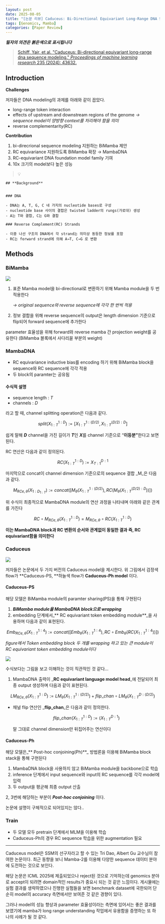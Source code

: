 ```yaml
---
layout: post
date: 2025-08-05
title: "[논문 리뷰] Caduceus: Bi-Directional Equivariant Long-Range DNA Sequence Modeling"
tags: [Genomics, Mamba]
categories: [Paper Review]
---
```


<span class="notion-red">_**필자의 의견은 붉은색으로 표시됩니다**_</span>


> [Schiff, Yair, et al. "Caduceus: Bi-directional equivariant long-range dna sequence modeling." ](https://pmc.ncbi.nlm.nih.gov/articles/PMC12189541/)[_Proceedings of machine learning research_](https://pmc.ncbi.nlm.nih.gov/articles/PMC12189541/)[ 235 (2024): 43632.](https://pmc.ncbi.nlm.nih.gov/articles/PMC12189541/)



## Introduction


**Challenges**


저자들은 DNA modeling의 과제를 아래와 같이 꼽았다.

- long-range token interaction
- effects of upstream and downstream regions of the genome 
_→ sequence model이 양방향 context를 처리해야 함을 의미_
- reverse complementarity(RC)

**Contribution**

1. bi-direcrional sequence modeling 지원하는 BiMamba 제안
1. RC equivariance 지원하도록 BiMamba 확장 → MambaDNA
1. RC-equivariant DNA foundation model family 기여
1. 10x 크기의 model보다 높은 성능

> 💡 


	## **Background**


	### DNA

	- DNA는 A, T, G, C 네 가지의 nucleotide bases로 구성
	- nucleotide base 사이의 결합은 twisted ladder의 rungs(가로대) 생성
	- A는 T와 결합, C는 G와 결합

	### Reverse Complement(RC) Strands

	- 이중 나선 구조의 DNA에서 각 strand는 의미상 동등한 정보를 포함
	- RC는 forward strand에 의해 A→T, C→G 로 변환


## Methods



### BiMamba


![](https://prod-files-secure.s3.us-west-2.amazonaws.com/542b861c-36a8-4051-84e5-8804b6728dba/2c247d59-7815-4980-99f0-8f0d21f445a7/image.png?X-Amz-Algorithm=AWS4-HMAC-SHA256&X-Amz-Content-Sha256=UNSIGNED-PAYLOAD&X-Amz-Credential=ASIAZI2LB4667FBTF4QA%2F20250823%2Fus-west-2%2Fs3%2Faws4_request&X-Amz-Date=20250823T110037Z&X-Amz-Expires=3600&X-Amz-Security-Token=IQoJb3JpZ2luX2VjENL%2F%2F%2F%2F%2F%2F%2F%2F%2F%2FwEaCXVzLXdlc3QtMiJHMEUCIB1dP2WOy0E7yH4Z5rDy0vdEm%2F5YMtcdIvPphoKqMqn9AiEAv56EUifb6TyDp7AvJO8FeEC%2F5imdow1s%2FnTNMyjvuZcq%2FwMIKxAAGgw2Mzc0MjMxODM4MDUiDN6XcGQrblzOyhAk2ircA5DiVLhehA4q4FLEmHg6XpIghu5a7MFK796xVv2%2FSjpmpygQ2TO4TtRIueKYnM2TilJIEY4RnOYnnDfPP6aavldCanadfe0CZUogPep29OITOLIsIvgGjGdz57Ax2G6i6XM278ts%2BUkzpHUHSY%2FnwpIqvLsjmR6LYOXy6sFs8V9nsOhuTgrkiYD9lDj%2B6zAg6sN1XNJOXHmuHilF0s342DsUR4bLaEqazBfjJs26MK1Cnrd52ECTnx2DzNWqzf9C4svPkekrhQrMZoZl%2FGO2jrlbkm03IKDQDI51lmD%2F9BE5w59UaIWdkevRGBFOnNMmAeDoS3o2JlXkCQsjPvIR1S5jSOzT5tre4ntXRyKs0L%2B%2FJBoZ7Miel3MQgCtLAPeHoGdCyZQPbcMxHmI3tbA1DgGV9M68J2nJjQBl9dHCOTC9lls%2FKRqH%2BnCJwVp0voeA2Ffqfsq2Mvsy6t7O34rtyezVr2TIkq0IXdt%2BCqkodXxpiC3gExsn8lnwSaWTB79uQBJy4CbeHLuvMefrKC%2B0HF074rvxaA83cB74G2UQLG96XaKbCuI5qwvntO2D7QouAymPsG%2BXTzFjOCPOWUyoQkV%2FMIhtoZ3hjcht1%2FKHRyKxxMpiv3l4evF0er%2BfMKugpsUGOqUB3KZKq8R8pHISepI00vwK2TNgzZ8Il5C4MR9mHk0AOeyXxxKRYx63LCMqLWcXoTg7DWYrj2IpxK9BpIoQtstQAkFvHAQxauLf7vJTydSAiOTyEf%2FpCTiN49u%2BT4CJzQyPPiTtrUr1k1c7K2w0gUu2Z9Iv65rtfAESAky90%2BQOTHsdJBEQrcmuHMnC2V23nIMiiqR6twJPLBLjF%2BDHfcEN%2BGDdNwvd&X-Amz-Signature=3b9aff97a7fead6cf5043cb6ed226a24503d5e29738e640b4be575f54a3da8e4&X-Amz-SignedHeaders=host&x-amz-checksum-mode=ENABLED&x-id=GetObject)

1. 표준 Mamba model을 bi-directional로 변환하기 위해 Mamba module을 두 번 적용한다

	_→ original sequence와 reverse sequence에 각각 한 번씩 적용_

1. 정보 결합을 위해 reverse sequence의 output은 length dimension 기준으로 flip되어 forward sequence에 추가한다

parameter 효율성을 위해 forward와 reverse mamba 간 projection weight를 공유한다 (BiMamba 블록에서 사다리꼴 부분의 weight)



### MambaDNA

- RC equivariance inductive bias를 encoding 하기 위해 BiMamba block을 sequence와 RC sequence에 각각 적용
- 두 block의 paramter는 공유됨


#### 수식적 설명

- sequence length : _T_
- channels : _D_

라고 할 때,  channel splitting operation은 다음과 같다.


$$
split(X^{1:D}_{1:T}):=[X^{1:(D/2)}_{1:T},X^{(D/2):D}_{1:T}]
$$


<span class="notion-red">쉽게 말해 </span><span class="notion-red">_**D**_</span><span class="notion-red"> channel을 가진 길이가 </span><span class="notion-red">_**T**_</span><span class="notion-red">인 </span><span class="notion-red">_**X**_</span><span class="notion-red">를 channel 기준으로 “</span><span class="notion-red">**이등분”**</span><span class="notion-red">한다고 보면 된다.</span>


RC 연산은 다음과 같이 정의된다.


$$
RC(X^{1:D}_{1:T}):=X^{D:1}_{T:1}
$$


마지막으로 concat이 channel dimension 기준으로의 sequence 결합 _M_은 다음과 같다.


$$
M_{RCe,\theta}(X_{1:D_{1:T}}):=concat([M_{\theta}(X^{1:(D/2)}_{1:T}),RC(M_{\theta}(X^{(D/2):D}_{1:T}))])
$$


위 수식이 최종적으로 MambaDNA module의 연산 과정을 나타내며 아래와 같은 관계를 가진다


$$
RC\circ M_{RCe,\theta}(X^{1:D}_{1:T}) = M_{RCe,\theta} \circ RC(X^{1:D}_{1:T})
$$


**이는 MambaDNA block과 RC 변환의 순서와 관계없이 동일한 결과 즉, RC equivariant함을 의미한다**



### Caduceus


![](https://prod-files-secure.s3.us-west-2.amazonaws.com/542b861c-36a8-4051-84e5-8804b6728dba/f94a60d7-8145-473b-aef9-7c68d3ec604a/image.png?X-Amz-Algorithm=AWS4-HMAC-SHA256&X-Amz-Content-Sha256=UNSIGNED-PAYLOAD&X-Amz-Credential=ASIAZI2LB4667FBTF4QA%2F20250823%2Fus-west-2%2Fs3%2Faws4_request&X-Amz-Date=20250823T110038Z&X-Amz-Expires=3600&X-Amz-Security-Token=IQoJb3JpZ2luX2VjENL%2F%2F%2F%2F%2F%2F%2F%2F%2F%2FwEaCXVzLXdlc3QtMiJHMEUCIB1dP2WOy0E7yH4Z5rDy0vdEm%2F5YMtcdIvPphoKqMqn9AiEAv56EUifb6TyDp7AvJO8FeEC%2F5imdow1s%2FnTNMyjvuZcq%2FwMIKxAAGgw2Mzc0MjMxODM4MDUiDN6XcGQrblzOyhAk2ircA5DiVLhehA4q4FLEmHg6XpIghu5a7MFK796xVv2%2FSjpmpygQ2TO4TtRIueKYnM2TilJIEY4RnOYnnDfPP6aavldCanadfe0CZUogPep29OITOLIsIvgGjGdz57Ax2G6i6XM278ts%2BUkzpHUHSY%2FnwpIqvLsjmR6LYOXy6sFs8V9nsOhuTgrkiYD9lDj%2B6zAg6sN1XNJOXHmuHilF0s342DsUR4bLaEqazBfjJs26MK1Cnrd52ECTnx2DzNWqzf9C4svPkekrhQrMZoZl%2FGO2jrlbkm03IKDQDI51lmD%2F9BE5w59UaIWdkevRGBFOnNMmAeDoS3o2JlXkCQsjPvIR1S5jSOzT5tre4ntXRyKs0L%2B%2FJBoZ7Miel3MQgCtLAPeHoGdCyZQPbcMxHmI3tbA1DgGV9M68J2nJjQBl9dHCOTC9lls%2FKRqH%2BnCJwVp0voeA2Ffqfsq2Mvsy6t7O34rtyezVr2TIkq0IXdt%2BCqkodXxpiC3gExsn8lnwSaWTB79uQBJy4CbeHLuvMefrKC%2B0HF074rvxaA83cB74G2UQLG96XaKbCuI5qwvntO2D7QouAymPsG%2BXTzFjOCPOWUyoQkV%2FMIhtoZ3hjcht1%2FKHRyKxxMpiv3l4evF0er%2BfMKugpsUGOqUB3KZKq8R8pHISepI00vwK2TNgzZ8Il5C4MR9mHk0AOeyXxxKRYx63LCMqLWcXoTg7DWYrj2IpxK9BpIoQtstQAkFvHAQxauLf7vJTydSAiOTyEf%2FpCTiN49u%2BT4CJzQyPPiTtrUr1k1c7K2w0gUu2Z9Iv65rtfAESAky90%2BQOTHsdJBEQrcmuHMnC2V23nIMiiqR6twJPLBLjF%2BDHfcEN%2BGDdNwvd&X-Amz-Signature=af6697654d7eb06c21076622276b3b68f3788d6a4e8340d5994cbdb7010574aa&X-Amz-SignedHeaders=host&x-amz-checksum-mode=ENABLED&x-id=GetObject)


저자들은 논문에서 두 가지 버전의 Caduceus model을 제시한다. 위 그림에서 검정색 flow가 **Caduceus-PS, **하늘색 flow가 **Caduceus-Ph model** 이다.



#### Caduceus-PS


해당 모델은 BiMamba module의 paramter sharing(PS)을 통해 구현된다

1. _**BiMamba module을 MambaDNA block으로 wrapping**_
1. embedding 단계에서_** RC equivariant token embedding module**_을 사용하며 다음과 같이 표현된다.

$$
Emb_{RCe,\theta}(X^{1:4}_{1:T}):=concat([Emb_{\theta}(X^{1:4}_{1:T}),RC \circ Emb_{\theta}(RC(X^{1:4}_{1:T}))])
$$


_figure에서 Token embedding block 두 개를 wrapping 하고 있는 큰 module이 RC equivariant token embedding module이다_


![](https://prod-files-secure.s3.us-west-2.amazonaws.com/542b861c-36a8-4051-84e5-8804b6728dba/b175e4da-71eb-4e91-8c23-a06dabe673c9/image.png?X-Amz-Algorithm=AWS4-HMAC-SHA256&X-Amz-Content-Sha256=UNSIGNED-PAYLOAD&X-Amz-Credential=ASIAZI2LB4667FBTF4QA%2F20250823%2Fus-west-2%2Fs3%2Faws4_request&X-Amz-Date=20250823T110038Z&X-Amz-Expires=3600&X-Amz-Security-Token=IQoJb3JpZ2luX2VjENL%2F%2F%2F%2F%2F%2F%2F%2F%2F%2FwEaCXVzLXdlc3QtMiJHMEUCIB1dP2WOy0E7yH4Z5rDy0vdEm%2F5YMtcdIvPphoKqMqn9AiEAv56EUifb6TyDp7AvJO8FeEC%2F5imdow1s%2FnTNMyjvuZcq%2FwMIKxAAGgw2Mzc0MjMxODM4MDUiDN6XcGQrblzOyhAk2ircA5DiVLhehA4q4FLEmHg6XpIghu5a7MFK796xVv2%2FSjpmpygQ2TO4TtRIueKYnM2TilJIEY4RnOYnnDfPP6aavldCanadfe0CZUogPep29OITOLIsIvgGjGdz57Ax2G6i6XM278ts%2BUkzpHUHSY%2FnwpIqvLsjmR6LYOXy6sFs8V9nsOhuTgrkiYD9lDj%2B6zAg6sN1XNJOXHmuHilF0s342DsUR4bLaEqazBfjJs26MK1Cnrd52ECTnx2DzNWqzf9C4svPkekrhQrMZoZl%2FGO2jrlbkm03IKDQDI51lmD%2F9BE5w59UaIWdkevRGBFOnNMmAeDoS3o2JlXkCQsjPvIR1S5jSOzT5tre4ntXRyKs0L%2B%2FJBoZ7Miel3MQgCtLAPeHoGdCyZQPbcMxHmI3tbA1DgGV9M68J2nJjQBl9dHCOTC9lls%2FKRqH%2BnCJwVp0voeA2Ffqfsq2Mvsy6t7O34rtyezVr2TIkq0IXdt%2BCqkodXxpiC3gExsn8lnwSaWTB79uQBJy4CbeHLuvMefrKC%2B0HF074rvxaA83cB74G2UQLG96XaKbCuI5qwvntO2D7QouAymPsG%2BXTzFjOCPOWUyoQkV%2FMIhtoZ3hjcht1%2FKHRyKxxMpiv3l4evF0er%2BfMKugpsUGOqUB3KZKq8R8pHISepI00vwK2TNgzZ8Il5C4MR9mHk0AOeyXxxKRYx63LCMqLWcXoTg7DWYrj2IpxK9BpIoQtstQAkFvHAQxauLf7vJTydSAiOTyEf%2FpCTiN49u%2BT4CJzQyPPiTtrUr1k1c7K2w0gUu2Z9Iv65rtfAESAky90%2BQOTHsdJBEQrcmuHMnC2V23nIMiiqR6twJPLBLjF%2BDHfcEN%2BGDdNwvd&X-Amz-Signature=cf5a511cafef042dd5bfd40ed72ad9af4af836ccd565e946b631ead937cc5f67&X-Amz-SignedHeaders=host&x-amz-checksum-mode=ENABLED&x-id=GetObject)


<span class="notion-red">수식보다는 그림을 보고 이해하는 것이 직관적인 것 같다…</span>

1. MambaDNA 출력이 _**RC equivariant language model head**_에 전달되어 최종 output 생성하며 다음과 같이 표현된다.

$$
LM_{RCe,\theta}(X^{1:D}_{1:T}):= LM_{\theta}(X^{1:(D/2)}_{1:T})+flip\_chan\circ LM_{\theta}(X^{D:(D/2)}_{1:T})
$$

- 채널 flip 연산인 _**flip\_chan**_은 다음과 같이 정의한다.

	$$
	flip\_chan(X^{1:D}_{1:T}):=(X^{D:1}_{1:T})
	$$


	말 그대로 channel dimension만 뒤집어주는 연산이다



#### Caduceus-Ph


해당 모델은_** Post-hoc conjoining(Ph)**_ 방법론을 이용해 BiMamba block stack을 통해 구현된다

1. MambaDNA block을 사용하지 않고 BiMamba module을 backbone으로 학습
1. inference 단계에서 input sequence와 input의 RC sequence를 각각 model에 입력
1. 두 output을 평균해 최종 output 산출

2, 3번에 해당하는 부분이 _**Post-hoc conjoining**_ 이다.


<span class="notion-red">논문에 설명이 구체적으로 되어있지는 않다..</span>



### Train

- 두 모델 모두 pretrain 단계에서 MLM을 이용해 학습
- Caduceus-Ph의 경우 RC sequence 학습을 위한 augmentation 필요

---


<span class="notion-red">Caduceus model은 SSM의 선구자라고 할 수 있는 Tri Dao, Albert Gu 교수님이 참여한 논문이다. 최근 동향을 보니 Mamba-2를 이용해 다양한 sequence 데이터 분야에 도전하는 것으로 보인다.</span>


<span class="notion-red">해당 논문은 ICML 2025에 제출되었으나 reject된 것으로 기억하는데 genomics 분야로 accept이 되려면 domain적인 results가 중요시 되는 것 같은 느낌이다. 게시물에는 실험 결과를 생략하였으나 진행한 실험들을 보면 benchmark dataset에 국한되어 단순히 model의 accuracy 측면에서만 보여준 것 같은 경향이 있다.</span>


<span class="notion-red">그러나 model의 성능 향상과 parameter 효율성이라는 측면에 있어서는 좋은 결과를 보였기에 mamba가 long range understanding 작업에서 유용함을 증명하는 또 하나의 사례가 될 것 같다.</span>


